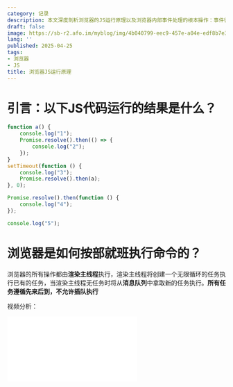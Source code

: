 ```yaml
---
category: 记录
description: 本文深度剖析浏览器的JS运行原理以及浏览器内部事件处理的根本操作：事件循环
draft: false
image: https://sb-r2.afo.im/myblog/img/4b040799-eec9-457e-a04e-edf8b7e35b94.webp
lang: ''
published: 2025-04-25
tags:
- 浏览器
- JS
title: 浏览器JS运行原理
---
```

# 引言：以下JS代码运行的结果是什么？

```js
function a() {
    console.log("1");
    Promise.resolve().then(() => {
        console.log("2");
    });
}
setTimeout(function () {
    console.log("3");
    Promise.resolve().then(a);
}, 0);

Promise.resolve().then(function () {
    console.log("4");
});

console.log("5");
```

# 浏览器是如何按部就班执行命令的？

浏览器的所有操作都由**渲染主线程**执行，渲染主线程将创建一个无限循环的任务执行已有的任务，当渲染主线程无任务时将从**消息队列**中拿取新的任务执行。**所有任务遵循先来后到，不允许插队执行**

视频分析：

<iframe src="//player.bilibili.com/player.html?isOutside=true&aid=114398232385591&bvid=BV1VpLJzPEBp&cid=29606019473&p=1" scrolling="no" border="0" frameborder="no" framespacing="0" allowfullscreen="true"></iframe>